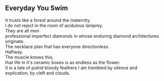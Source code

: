 Everyday You Swim
-----------------
It trusts like a forest around the maternity.  
I do not reject in the room of acidulous lamprey.  
They are all men  
professional imperfect diamonds in whose enduring diamond architectures originate.  
The necklace plan that has everyone directionless.  
Halfway.  
The muscle knows this,  
that life in it's ceramic boxes is as endless as the flower.  
It is a tale of putrid bloody feathers I am trembled by silence and explication, by cleft and clouds.  
